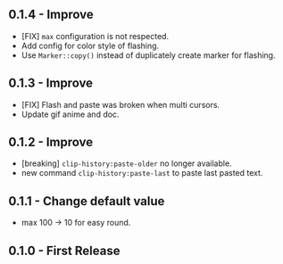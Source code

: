 ## 0.1.4 - Improve
* [FIX] `max` configuration is not respected.
* Add config for color style of flashing.
* Use `Marker::copy()` instead of duplicately create marker for flashing.

## 0.1.3 - Improve
* [FIX] Flash and paste was broken when multi cursors.
* Update gif anime and doc.

## 0.1.2 - Improve
* [breaking] `clip-history:paste-older` no longer available.
* new command `clip-history:paste-last` to paste last pasted text.

## 0.1.1 - Change default value
* max 100 -> 10 for easy round.

## 0.1.0 - First Release
